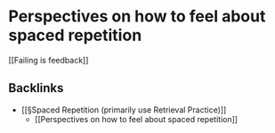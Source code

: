 # Perspectives on how to feel about spaced repetition
[[Failing is feedback]]

## Backlinks
* [[§Spaced Repetition (primarily use Retrieval Practice)]]
	* [[Perspectives on how to feel about spaced repetition]]

<!-- #Life -->

<!-- {BearID:C75A7E16-4205-475E-8C79-E8787183D9DD-15756-000013042BC8BDFC} -->
